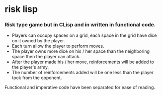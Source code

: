 # risk lisp


### Risk type game but in CLisp and in written in functional code.


* Players can occupy spaces on a grid, each space in the grid have dice on it owned by the player.
* Each turn allow the player to perform moves.
* The player owns more dice on his / her space than the neighboring space then the player can attack.
* After the player made his / her move, reinforcements will be added to the player's army.
* The number of reinforcements added will be one less than the player took from the opponent.

Functional and imperative code have been separated for ease of reading.

